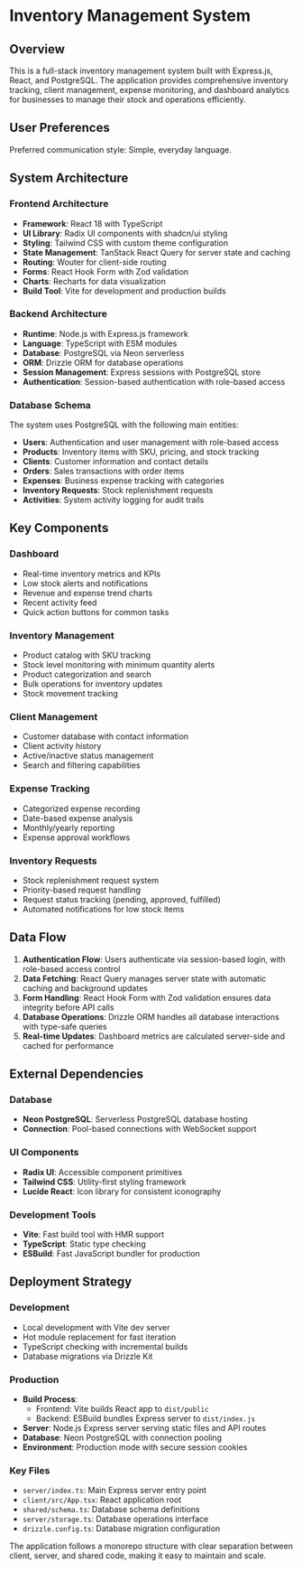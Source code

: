 # Inventory Management System

## Overview

This is a full-stack inventory management system built with Express.js, React, and PostgreSQL. The application provides comprehensive inventory tracking, client management, expense monitoring, and dashboard analytics for businesses to manage their stock and operations efficiently.

## User Preferences

Preferred communication style: Simple, everyday language.

## System Architecture

### Frontend Architecture
- **Framework**: React 18 with TypeScript
- **UI Library**: Radix UI components with shadcn/ui styling
- **Styling**: Tailwind CSS with custom theme configuration
- **State Management**: TanStack React Query for server state and caching
- **Routing**: Wouter for client-side routing
- **Forms**: React Hook Form with Zod validation
- **Charts**: Recharts for data visualization
- **Build Tool**: Vite for development and production builds

### Backend Architecture
- **Runtime**: Node.js with Express.js framework
- **Language**: TypeScript with ESM modules
- **Database**: PostgreSQL via Neon serverless
- **ORM**: Drizzle ORM for database operations
- **Session Management**: Express sessions with PostgreSQL store
- **Authentication**: Session-based authentication with role-based access

### Database Schema
The system uses PostgreSQL with the following main entities:
- **Users**: Authentication and user management with role-based access
- **Products**: Inventory items with SKU, pricing, and stock tracking
- **Clients**: Customer information and contact details
- **Orders**: Sales transactions with order items
- **Expenses**: Business expense tracking with categories
- **Inventory Requests**: Stock replenishment requests
- **Activities**: System activity logging for audit trails

## Key Components

### Dashboard
- Real-time inventory metrics and KPIs
- Low stock alerts and notifications
- Revenue and expense trend charts
- Recent activity feed
- Quick action buttons for common tasks

### Inventory Management
- Product catalog with SKU tracking
- Stock level monitoring with minimum quantity alerts
- Product categorization and search
- Bulk operations for inventory updates
- Stock movement tracking

### Client Management
- Customer database with contact information
- Client activity history
- Active/inactive status management
- Search and filtering capabilities

### Expense Tracking
- Categorized expense recording
- Date-based expense analysis
- Monthly/yearly reporting
- Expense approval workflows

### Inventory Requests
- Stock replenishment request system
- Priority-based request handling
- Request status tracking (pending, approved, fulfilled)
- Automated notifications for low stock items

## Data Flow

1. **Authentication Flow**: Users authenticate via session-based login, with role-based access control
2. **Data Fetching**: React Query manages server state with automatic caching and background updates
3. **Form Handling**: React Hook Form with Zod validation ensures data integrity before API calls
4. **Database Operations**: Drizzle ORM handles all database interactions with type-safe queries
5. **Real-time Updates**: Dashboard metrics are calculated server-side and cached for performance

## External Dependencies

### Database
- **Neon PostgreSQL**: Serverless PostgreSQL database hosting
- **Connection**: Pool-based connections with WebSocket support

### UI Components
- **Radix UI**: Accessible component primitives
- **Tailwind CSS**: Utility-first styling framework
- **Lucide React**: Icon library for consistent iconography

### Development Tools
- **Vite**: Fast build tool with HMR support
- **TypeScript**: Static type checking
- **ESBuild**: Fast JavaScript bundler for production

## Deployment Strategy

### Development
- Local development with Vite dev server
- Hot module replacement for fast iteration
- TypeScript checking with incremental builds
- Database migrations via Drizzle Kit

### Production
- **Build Process**: 
  - Frontend: Vite builds React app to `dist/public`
  - Backend: ESBuild bundles Express server to `dist/index.js`
- **Server**: Node.js Express server serving static files and API routes
- **Database**: Neon PostgreSQL with connection pooling
- **Environment**: Production mode with secure session cookies

### Key Files
- `server/index.ts`: Main Express server entry point
- `client/src/App.tsx`: React application root
- `shared/schema.ts`: Database schema definitions
- `server/storage.ts`: Database operations interface
- `drizzle.config.ts`: Database migration configuration

The application follows a monorepo structure with clear separation between client, server, and shared code, making it easy to maintain and scale.